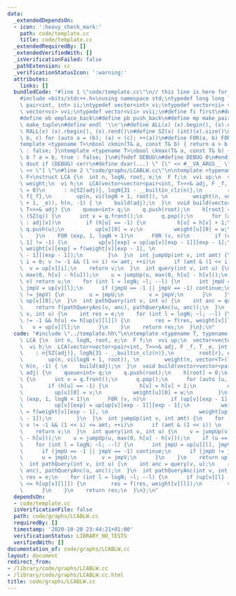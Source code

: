 ```yaml
---
data:
  _extendedDependsOn:
  - icon: ':heavy_check_mark:'
    path: code/template.cc
    title: code/template.cc
  _extendedRequiredBy: []
  _extendedVerifiedWith: []
  _isVerificationFailed: false
  _pathExtension: cc
  _verificationStatusIcon: ':warning:'
  attributes:
    links: []
  bundledCode: "#line 1 \"code/template.cc\"\n// this line is here for a reason\n\
    #include <bits/stdc++.h>\nusing namespace std;\ntypedef long long ll;\ntypedef\
    \ pair<int, int> ii;\ntypedef vector<int> vi;\ntypedef vector<ii> vii;\ntypedef\
    \ vector<vi> vvi;\ntypedef vector<vii> vvii;\n#define fi first\n#define se second\n\
    #define eb emplace_back\n#define pb push_back\n#define mp make_pair\n#define mt\
    \ make_tuple\n#define endl '\\n'\n#define ALL(x) (x).begin(), (x).end()\n#define\
    \ RALL(x) (x).rbegin(), (x).rend()\n#define SZ(x) (int)(x).size()\n#define FOR(a,\
    \ b, c) for (auto a = (b); (a) < (c); ++(a))\n#define F0R(a, b) FOR (a, 0, (b))\n\
    template <typename T>\nbool ckmin(T& a, const T& b) { return a > b ? a = b, true\
    \ : false; }\ntemplate <typename T>\nbool ckmax(T& a, const T& b) { return a <\
    \ b ? a = b, true : false; }\n#ifndef DEBUG\n#define DEBUG 0\n#endif\n#define\
    \ dout if (DEBUG) cerr\n#define dvar(...) \" [\" << #__VA_ARGS__ \": \" << (__VA_ARGS__)\
    \ << \"] \"\n#line 2 \"code/graphs/LCABLW.cc\"\n\ntemplate <typename T, typename\
    \ F>\nstruct LCA {\n  int n, logN, root, e;\n  F f;\n  vvi up;\n  vector<vector<T>>\
    \ weight;\n  vi h;\n  LCA(vector<vector<pair<int, T>>>& adj, F _f, T _e, int r\
    \ = 0)\n      : n{SZ(adj)}, logN{31 - __builtin_clz(n)},\n        root{r}, e{_e},\
    \ f{_f},\n        up(n, vi(logN + 1, root)), \n        weight(n, vector<T>(logN\
    \ + 1, _e)), h(n, -1) { \n    build(adj);\n  }\n  void build(vector<vector<pair<int,\
    \ T>>>& adj) {\n    queue<int> q;\n    q.push(root);\n    h[root] = 0;\n    while\
    \ (SZ(q)) {\n      int v = q.front();\n      q.pop();\n      for (auto [u, w]\
    \ : adj[v])\n        if (h[u] == -1) {\n          h[u] = h[v] + 1;\n         \
    \ q.push(u);\n          up[u][0] = v;\n          weight[u][0] = w;\n        }\n\
    \    }\n    FOR (exp, 1, logN + 1)\n      F0R (v, n)\n        if (up[v][exp -\
    \ 1] != -1) {\n          up[v][exp] = up[up[v][exp - 1]][exp - 1];\n         \
    \ weight[v][exp] = f(weight[v][exp - 1], \n                             weight[up[v][exp\
    \ - 1]][exp - 1]);\n        }\n  }\n  int jumpUp(int v, int amt) {\n    for (int\
    \ i = 0; v != -1 && (1 << i) <= amt; ++i)\n      if (amt & (1 << i)) \n      \
    \  v = up[v][i];\n    return v;\n  }\n  int query(int v, int u) {\n    v = jumpUp(v,\
    \ max(0, h[v] - h[u]));\n    u = jumpUp(u, max(0, h[u] - h[v]));\n    if (u ==\
    \ v) return u;\n    for (int l = logN; ~l; --l) {\n      int jmpU = up[u][l],\
    \ jmpV = up[v][l];\n      if (jmpU == -1 || jmpV == -1) continue;\n      if (jmpU\
    \ != jmpV) {\n        u = jmpU;\n        v = jmpV;\n      }\n    }\n    return\
    \ up[v][0];\n  }\n  int pathQuery(int v, int u) {\n    int anc = query(v, u);\n\
    \    return f(pathQueryAnc(v, anc), pathQueryAnc(u, anc));\n  }\n  int pathQueryAnc(int\
    \ v, int u) {\n    int res = e;\n    for (int l = logN; ~l; --l) {\n      if (up[v][l]\
    \ != -1 && h[u] <= h[up[v][l]]) {\n        res = f(res, weight[v][l]);\n     \
    \   v = up[v][l];\n      }\n    }\n    return res;\n  }\n};\n"
  code: "#include \"../template.hh\"\n\ntemplate <typename T, typename F>\nstruct\
    \ LCA {\n  int n, logN, root, e;\n  F f;\n  vvi up;\n  vector<vector<T>> weight;\n\
    \  vi h;\n  LCA(vector<vector<pair<int, T>>>& adj, F _f, T _e, int r = 0)\n  \
    \    : n{SZ(adj)}, logN{31 - __builtin_clz(n)},\n        root{r}, e{_e}, f{_f},\n\
    \        up(n, vi(logN + 1, root)), \n        weight(n, vector<T>(logN + 1, _e)),\
    \ h(n, -1) { \n    build(adj);\n  }\n  void build(vector<vector<pair<int, T>>>&\
    \ adj) {\n    queue<int> q;\n    q.push(root);\n    h[root] = 0;\n    while (SZ(q))\
    \ {\n      int v = q.front();\n      q.pop();\n      for (auto [u, w] : adj[v])\n\
    \        if (h[u] == -1) {\n          h[u] = h[v] + 1;\n          q.push(u);\n\
    \          up[u][0] = v;\n          weight[u][0] = w;\n        }\n    }\n    FOR\
    \ (exp, 1, logN + 1)\n      F0R (v, n)\n        if (up[v][exp - 1] != -1) {\n\
    \          up[v][exp] = up[up[v][exp - 1]][exp - 1];\n          weight[v][exp]\
    \ = f(weight[v][exp - 1], \n                             weight[up[v][exp - 1]][exp\
    \ - 1]);\n        }\n  }\n  int jumpUp(int v, int amt) {\n    for (int i = 0;\
    \ v != -1 && (1 << i) <= amt; ++i)\n      if (amt & (1 << i)) \n        v = up[v][i];\n\
    \    return v;\n  }\n  int query(int v, int u) {\n    v = jumpUp(v, max(0, h[v]\
    \ - h[u]));\n    u = jumpUp(u, max(0, h[u] - h[v]));\n    if (u == v) return u;\n\
    \    for (int l = logN; ~l; --l) {\n      int jmpU = up[u][l], jmpV = up[v][l];\n\
    \      if (jmpU == -1 || jmpV == -1) continue;\n      if (jmpU != jmpV) {\n  \
    \      u = jmpU;\n        v = jmpV;\n      }\n    }\n    return up[v][0];\n  }\n\
    \  int pathQuery(int v, int u) {\n    int anc = query(v, u);\n    return f(pathQueryAnc(v,\
    \ anc), pathQueryAnc(u, anc));\n  }\n  int pathQueryAnc(int v, int u) {\n    int\
    \ res = e;\n    for (int l = logN; ~l; --l) {\n      if (up[v][l] != -1 && h[u]\
    \ <= h[up[v][l]]) {\n        res = f(res, weight[v][l]);\n        v = up[v][l];\n\
    \      }\n    }\n    return res;\n  }\n};\n"
  dependsOn:
  - code/template.cc
  isVerificationFile: false
  path: code/graphs/LCABLW.cc
  requiredBy: []
  timestamp: '2020-10-28 23:44:21+01:00'
  verificationStatus: LIBRARY_NO_TESTS
  verifiedWith: []
documentation_of: code/graphs/LCABLW.cc
layout: document
redirect_from:
- /library/code/graphs/LCABLW.cc
- /library/code/graphs/LCABLW.cc.html
title: code/graphs/LCABLW.cc
---
```

